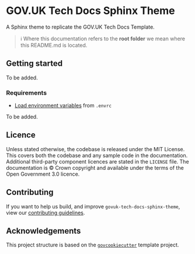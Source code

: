 # GOV.UK Tech Docs Sphinx Theme

A Sphinx theme to replicate the GOV.UK Tech Docs Template.

> ℹ️ Where this documentation refers to the **root folder** we mean where this README.md is located.

## Getting started

To be added.

### Requirements

- [Load environment variables][docs-loading-environment-variables] from `.envrc`

To be added.

## Licence

Unless stated otherwise, the codebase is released under the MIT License. This covers both the codebase and any sample
code in the documentation. Additional third-party component licences are stated in the `LICENSE` file. The
documentation is © Crown copyright and available under the terms of the Open Government 3.0 licence.

## Contributing

If you want to help us build, and improve `govuk-tech-docs-sphinx-theme`, view our
[contributing guidelines][contributing].

## Acknowledgements

This project structure is based on the [`govcookiecutter`][govcookiecutter] template project.

[contributing]: ./CONTRIBUTING.md
[govcookiecutter]: https://github.com/ukgovdatascience/govcookiecutter
[docs-loading-environment-variables]: docs/contributor_guide/loading_environment_variables.md
[pre-commit]: https://pre-commit.com/
